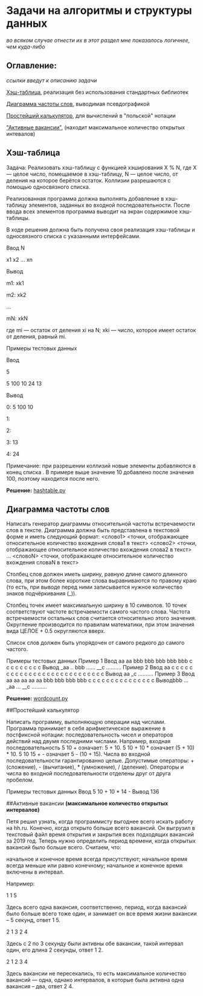 

# Задачи на алгоритмы и структуры данных 
*во всяком случае отнести их в этот раздел мне показалось логичнее, чем куда-либо*

## Оглавление:
*ссылки введут к описанию задачи*

[Хэш-таблица](#hash), реализация без использования стандартных библиотек  

[Диаграмма частоты слов](#freq), выводимая псевдографикой

[Простейший калькулятор](#calc), для вычислений в "польской" нотации

["Активные вакансии"](#opens), (находит максимальное количество открытых интевалов)


<a name="hash"/></a>

## Хэш-таблица

Задача: Реализовать хэш-таблицу с функцией хэширования X % N, где X — целое число, помещаемое
в хэш-таблицу, N — целое число, от деления на которое берётся остаток. Коллизии
разрешаются с помощью односвязного списка.

Реализованная программа должна выполнять добавление в хэш-таблицу элементов, заданных во
входной последовательности. После ввода всех элементов программа выводит на экран
содержимое хэш-таблицы.

В ходе решения должна быть получена своя реализация хэш-таблицы и
односвязного списка с указанными интерфейсами.

Ввод
N

x1 x2 ... xn

Вывод

m1: xk1

m2: xk2

...

mN: xkN

где mi — остаток от деления xi на N; xki — число, которое имеет остаток от деления, равный mi.

Примеры тестовых данных

Ввод

5

5 100 10 24 13

Вывод

0: 5 100 10

1:

2:

3: 13

4: 24

Примечание: при разрешении коллизий новые элементы добавляются в конец списка . В
примере выше значение 10 добавлено после значения 100, поэтому находится после него.

**Решение:** [hashtable.py](./hashtable.py)

<a name="freq"/></a>
## Диаграмма частоты слов

Написать генератор диаграммы относительной частоты встречаемости слов в тексте.
Диаграмма должна быть представлена в текстовой форме и иметь следующий формат:
<слово1> <точки, отображающее относительное количество вхождения слова1 в
текст>
<слово2> <точки, отображающее относительное количество вхождения слова2 в
текст>
...
<словоN> <точки, отображающее относительное количество вхождения словаN в текст>

Столбец слов должен иметь ширину, равную длине самого длинного слова, при этом более
короткие слова выравниваются по правому краю (то есть, при выводе перед ними записывается
нужное количество знаков подчёркивания (_)).

Столбец точек имеет максимальную ширину в 10 символов. 10 точек соответствуют частоте
встречаемости самого частого слова. Частота встречаемости остальных слов считается
относительно этого значения. Округление производится по правилам математики, при этом
значения вида ЦЕЛОЕ + 0.5 округляются вверх.

Список слов должен быть упорядочен от самого редкого до самого частого.

Примеры тестовых данных
Пример 1
Ввод
aa aa bbb bbb bbb bbb bbb c c c c c c c c c
Вывод
_aa ..
bbb ......
__c ..........
Пример 2
Ввод
aa c c c c c c c c c c c c c c c c c c c c c c c c c c c
Вывод
aa
_c ..........
Пример 3
Ввод
aa aa aa aa aa bbb bbb bbb bbb c c c c c c c c c c c c c c c
Выводbbb ...
_aa ...
__c ..........

**Решение:** [wordcount.py](wordcount.py)

<a name="calc"/></a>
##Простейший калькулятор

Написать программу, выполняющую операции над числами. Программа принимает в себя
арифметическое выражение в постфиксной нотации: последовательность чисел и операторов
действий над двумя последними числами.
Например, входная последовательность 5 10 + означает: 5 + 10.
5 10 + 10 * означает (5 + 10) * 10.
5 10 15 + - означает 5 - (10 + 15).
Числа во входной последовательности гарантированно целые. Допустимые операторы: +
(сложение), - (вычитание), * (умножение), / (деление).
Операторы и числа во входной последовательности отделены друг от друга пробелом.

Примеры тестовых данных
Ввод
5 10 + 10 * 14 -
Вывод
136

<a name="opens"/></a>
##Активные вакансии 
**(максимальное количество открытых интервалов)**

Петя решил узнать, когда программисту выгоднее всего искать работу на hh.ru. Конечно, когда открыто больше всего вакансий.
Он выгрузил в текстовый файл время открытия и закрытия всех подходящих вакансий за 2019 год.
Теперь нужно определить период времени, когда открытых вакансий было больше всего.
Считаем, что:

начальное и конечное время всегда присутствуют;
начальное время всегда меньше или равно конечному;
начальное и конечное время включены в интервал.

Например:

1
1 5

Здесь всего одна вакансия, соответственно, период, когда вакансий было больше всего тоже один, и занимает он все время жизни вакансии – 5 секунд, ответ 1 5.

2
1 3
2 4

Здесь  с 2 по 3 секунду были активны обе вакансии, такой интервал один, его длина 2 секунды, ответ 1 2.

2
1 2
3 4

Здесь вакансии не пересекались, то есть максимальное количество вакансий — одна, однако интервалов, в которые была активна одна вакансия – два, ответ 2 4.
